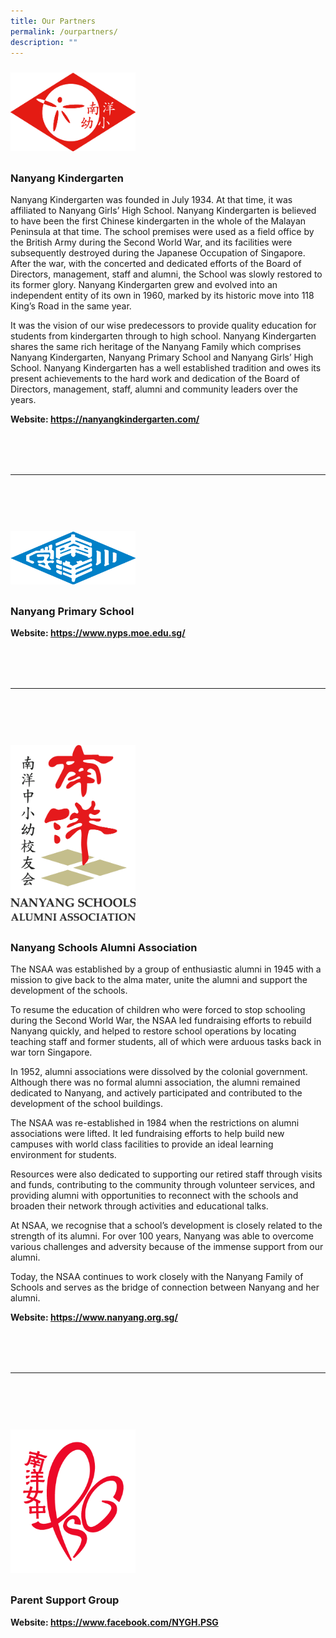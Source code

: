 ```yaml
---
title: Our Partners
permalink: /ourpartners/
description: ""
---
```

<a target="\_blank" href="https://nanyangkindergarten.com/"><img style="width:200px; float: left; margin: 10px 50px 10px 0px;" src="/images/nyklogo_c.png"></a>
<br style="clear:both">
### **Nanyang Kindergarten**
<p>Nanyang Kindergarten was founded in July 1934. At that time, it was affiliated to Nanyang Girls’ High School. Nanyang Kindergarten is believed to have been the first Chinese kindergarten in the whole of the Malayan Peninsula at that time. The school premises were used as a field office by the British Army during the Second World War, and its facilities were subsequently destroyed during the Japanese Occupation of Singapore. After the war, with the concerted and dedicated efforts of the Board of Directors, management, staff and alumni, the School was slowly restored to its former glory. Nanyang Kindergarten grew and evolved into an independent entity of its own in 1960, marked by its historic move into 118 King’s Road in the same year.</p>
<p>It was the vision of our wise predecessors to provide quality education for students from kindergarten through to high school. Nanyang Kindergarten shares the same rich heritage of the Nanyang Family which comprises Nanyang Kindergarten, Nanyang Primary School and Nanyang Girls’ High School. Nanyang Kindergarten has a well­ established tradition and owes its present achievements to the hard work and dedication of the Board of Directors, management, staff, alumni and community leaders over the years.</p>

**Website: https://nanyangkindergarten.com/**

<hr style="margin: 80px 0;">

<a target="\_blank" href="https://www.nyps.moe.edu.sg/"><img style="width:200px; float: left; margin: 10px 50px 10px 0px;" src="/images/nyplogo_c.png"></a>
<br style="clear:both">
### **Nanyang Primary School**

**Website: https://www.nyps.moe.edu.sg/**

<hr style="margin: 80px 0;">

<a target="\_blank" href="https://www.nanyang.org.sg/"><img style="width:200px; float: left; margin: 10px 50px 10px 0px;" src="/images/nyalumni_c.png"></a>
<br style="clear:both">
### **Nanyang Schools Alumni Association**
<p>The NSAA was established by a group of enthusiastic alumni in 1945 with a mission to give back to the alma mater, unite the alumni and support the development of the schools.</p>
<p>To resume the education of children who were forced to stop schooling during the Second World War, the NSAA led fundraising efforts to rebuild Nanyang quickly, and helped to restore school operations by locating teaching staff and former students, all of which were arduous tasks back in war torn Singapore.</p>
<p>In 1952, alumni associations were dissolved by the colonial government. Although there was no formal alumni association, the alumni remained dedicated to Nanyang, and actively participated and contributed to the development of the school buildings.</p>
<p>The NSAA was re-established in 1984 when the restrictions on alumni associations were lifted. It led fundraising efforts to help build new campuses with world class facilities to provide an ideal learning environment for students.</p>
<p>Resources were also dedicated to supporting our retired staff through visits and funds, contributing to the community through volunteer services, and providing alumni with opportunities to reconnect with the schools and broaden their network through activities and educational talks.</p>
<p>At NSAA, we recognise that a school’s development is closely related to the strength of its alumni. For over 100 years, Nanyang was able to overcome various challenges and adversity because of the immense support from our alumni.</p>
<p>Today, the NSAA continues to work closely with the Nanyang Family of Schools and serves as the bridge of connection between Nanyang and her alumni.</p>

**Website: https://www.nanyang.org.sg/**

<hr style="margin: 80px 0;">

<a target="\_blank" href="https://www.facebook.com/NYGH.PSG"><img style="width:200px; float: left; margin: 10px 50px 10px 0px;" src="/images/psg-logo-rgb-red.png"></a>
<br style="clear:both">
### **Parent Support Group**

**Website: https://www.facebook.com/NYGH.PSG**
